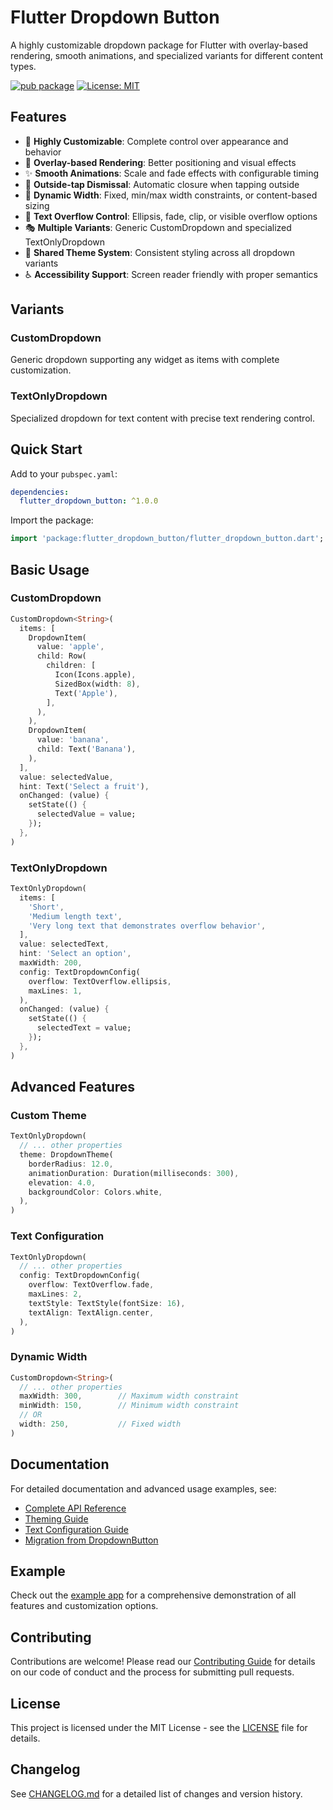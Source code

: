 # Flutter Dropdown Button

A highly customizable dropdown package for Flutter with overlay-based rendering, smooth animations, and specialized variants for different content types.

[![pub package](https://img.shields.io/pub/v/flutter_dropdown_button.svg)](https://pub.dev/packages/flutter_dropdown_button)
[![License: MIT](https://img.shields.io/badge/License-MIT-yellow.svg)](https://opensource.org/licenses/MIT)

## Features

- 🎨 **Highly Customizable**: Complete control over appearance and behavior
- 📱 **Overlay-based Rendering**: Better positioning and visual effects
- ✨ **Smooth Animations**: Scale and fade effects with configurable timing
- 🎯 **Outside-tap Dismissal**: Automatic closure when tapping outside
- 📏 **Dynamic Width**: Fixed, min/max width constraints, or content-based sizing
- 📝 **Text Overflow Control**: Ellipsis, fade, clip, or visible overflow options
- 🎭 **Multiple Variants**: Generic CustomDropdown and specialized TextOnlyDropdown
- 🎨 **Shared Theme System**: Consistent styling across all dropdown variants
- ♿ **Accessibility Support**: Screen reader friendly with proper semantics

## Variants

### CustomDropdown
Generic dropdown supporting any widget as items with complete customization.

### TextOnlyDropdown
Specialized dropdown for text content with precise text rendering control.

## Quick Start

Add to your `pubspec.yaml`:

```yaml
dependencies:
  flutter_dropdown_button: ^1.0.0
```

Import the package:

```dart
import 'package:flutter_dropdown_button/flutter_dropdown_button.dart';
```

## Basic Usage

### CustomDropdown

```dart
CustomDropdown<String>(
  items: [
    DropdownItem(
      value: 'apple',
      child: Row(
        children: [
          Icon(Icons.apple),
          SizedBox(width: 8),
          Text('Apple'),
        ],
      ),
    ),
    DropdownItem(
      value: 'banana',
      child: Text('Banana'),
    ),
  ],
  value: selectedValue,
  hint: Text('Select a fruit'),
  onChanged: (value) {
    setState(() {
      selectedValue = value;
    });
  },
)
```

### TextOnlyDropdown

```dart
TextOnlyDropdown(
  items: [
    'Short',
    'Medium length text',
    'Very long text that demonstrates overflow behavior',
  ],
  value: selectedText,
  hint: 'Select an option',
  maxWidth: 200,
  config: TextDropdownConfig(
    overflow: TextOverflow.ellipsis,
    maxLines: 1,
  ),
  onChanged: (value) {
    setState(() {
      selectedText = value;
    });
  },
)
```

## Advanced Features

### Custom Theme

```dart
TextOnlyDropdown(
  // ... other properties
  theme: DropdownTheme(
    borderRadius: 12.0,
    animationDuration: Duration(milliseconds: 300),
    elevation: 4.0,
    backgroundColor: Colors.white,
  ),
)
```

### Text Configuration

```dart
TextOnlyDropdown(
  // ... other properties
  config: TextDropdownConfig(
    overflow: TextOverflow.fade,
    maxLines: 2,
    textStyle: TextStyle(fontSize: 16),
    textAlign: TextAlign.center,
  ),
)
```

### Dynamic Width

```dart
CustomDropdown<String>(
  // ... other properties
  maxWidth: 300,        // Maximum width constraint
  minWidth: 150,        // Minimum width constraint
  // OR
  width: 250,           // Fixed width
)
```

## Documentation

For detailed documentation and advanced usage examples, see:

- [Complete API Reference](documentation/api_reference.md)
- [Theming Guide](documentation/theming.md)
- [Text Configuration Guide](documentation/text_configuration.md)
- [Migration from DropdownButton](documentation/migration.md)

## Example

Check out the [example app](example/) for a comprehensive demonstration of all features and customization options.

## Contributing

Contributions are welcome! Please read our [Contributing Guide](CONTRIBUTING.md) for details on our code of conduct and the process for submitting pull requests.

## License

This project is licensed under the MIT License - see the [LICENSE](LICENSE) file for details.

## Changelog

See [CHANGELOG.md](CHANGELOG.md) for a detailed list of changes and version history.